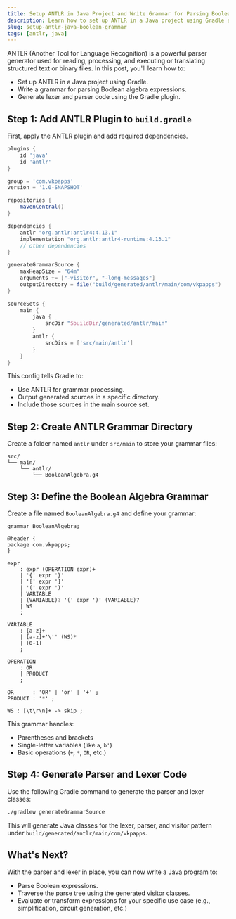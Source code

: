 ```yaml
---
title: Setup ANTLR in Java Project and Write Grammar for Parsing Boolean Algebra Expressions
description: Learn how to set up ANTLR in a Java project using Gradle and create a custom grammar to parse Boolean algebra expressions.
slug: setup-antlr-java-boolean-grammar
tags: [antlr, java]
---
```


ANTLR (Another Tool for Language Recognition) is a powerful parser generator used for reading, processing, and executing or translating structured text or binary files. In this post, you'll learn how to:

- Set up ANTLR in a Java project using Gradle.
- Write a grammar for parsing Boolean algebra expressions.
- Generate lexer and parser code using the Gradle plugin.

## Step 1: Add ANTLR Plugin to `build.gradle`

First, apply the ANTLR plugin and add required dependencies.

```groovy
plugins {
    id 'java'
    id 'antlr'
}

group = 'com.vkpapps'
version = '1.0-SNAPSHOT'

repositories {
    mavenCentral()
}

dependencies {
    antlr "org.antlr:antlr4:4.13.1"
    implementation "org.antlr:antlr4-runtime:4.13.1"
    // other dependencies
}

generateGrammarSource {
    maxHeapSize = "64m"
    arguments += ["-visitor", "-long-messages"]
    outputDirectory = file("build/generated/antlr/main/com/vkpapps")
}

sourceSets {
    main {
        java {
            srcDir "$buildDir/generated/antlr/main"
        }
        antlr {
            srcDirs = ['src/main/antlr']
        }
    }
}
```

This config tells Gradle to:

- Use ANTLR for grammar processing.
- Output generated sources in a specific directory.
- Include those sources in the main source set.

## Step 2: Create ANTLR Grammar Directory

Create a folder named `antlr` under `src/main` to store your grammar files:

```
src/
└── main/
    └── antlr/
        └── BooleanAlgebra.g4
```

## Step 3: Define the Boolean Algebra Grammar

Create a file named `BooleanAlgebra.g4` and define your grammar:

```antlr
grammar BooleanAlgebra;

@header {
package com.vkpapps;
}

expr
    : expr (OPERATION expr)+
    | '{' expr '}'
    | '[' expr ']'
    | '(' expr ')'
    | VARIABLE
    | (VARIABLE)? '(' expr ')' (VARIABLE)?
    | WS
    ;

VARIABLE
    : [a-z]+
    | [a-z]+'\'' (WS)*
    | [0-1]
    ;

OPERATION
    : OR
    | PRODUCT
    ;

OR      : 'OR' | 'or' | '+' ;
PRODUCT : '*' ;

WS : [\t\r\n]+ -> skip ;
```

This grammar handles:

- Parentheses and brackets
- Single-letter variables (like `a`, `b'`)
- Basic operations (`+`, `*`, `OR`, etc.)

## Step 4: Generate Parser and Lexer Code

Use the following Gradle command to generate the parser and lexer classes:

```bash
./gradlew generateGrammarSource
```

This will generate Java classes for the lexer, parser, and visitor pattern under `build/generated/antlr/main/com/vkpapps`.

## What's Next?

With the parser and lexer in place, you can now write a Java program to:

- Parse Boolean expressions.
- Traverse the parse tree using the generated visitor classes.
- Evaluate or transform expressions for your specific use case (e.g., simplification, circuit generation, etc.)
